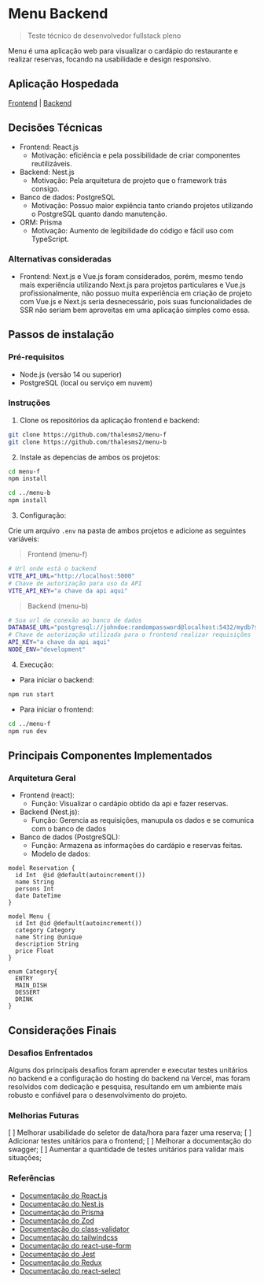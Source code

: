 # Menu Backend

> Teste técnico de desenvolvedor fullstack pleno

Menu é uma aplicação web para visualizar o cardápio do restaurante e realizar reservas, focando na usabilidade e design responsivo.

## Aplicação Hospedada

[Frontend](https://menu-f.vercel.app/) |
[Backend](https://menu-b.vercel.app/)

## Decisões Técnicas

* Frontend: React.js
  * Motivação: eficiência e pela possibilidade de criar componentes reutilizáveis.
* Backend: Nest.js
  * Motivação: Pela arquitetura de projeto que o framework trás consigo.
* Banco de dados: PostgreSQL
  * Motivação: Possuo maior expiência tanto criando projetos utilizando o PostgreSQL quanto dando manutenção.
* ORM: Prisma
  * Motivação: Aumento de legibilidade do código e fácil uso com TypeScript.

### Alternativas consideradas

* Frontend: Next.js e Vue.js foram considerados, porém, mesmo tendo mais experiência utilizando Next.js para projetos particulares e Vue.js profissionalmente, não possuo muita experiência em criação de projeto com Vue.js e Next.js seria desnecessário, pois suas funcionalidades de SSR não seriam bem aproveitas em uma aplicação simples como essa.

## Passos de instalação

### Pré-requisitos

* Node.js (versão 14 ou superior)
* PostgreSQL (local ou serviço em nuvem)

### Instruções

1. Clone os repositórios da aplicação frontend e backend:

```bash
git clone https://github.com/thalesms2/menu-f
git clone https://github.com/thalesms2/menu-b
```

2. Instale as depencias de ambos os projetos:

```bash
cd menu-f
npm install

cd ../menu-b
npm install
```

3. Configuração:

Crie um arquivo `.env` na pasta de ambos projetos e adicione as seguintes variáveis:
> Frontend (menu-f)

```bash
# Url onde está o backend
VITE_API_URL="http://localhost:5000"
# Chave de autorização para uso da API
VITE_API_KEY="a chave da api aqui"
```

> Backend (menu-b)

```bash
# Sua url de conexão ao banco de dados
DATABASE_URL="postgresql://johndoe:randompassword@localhost:5432/mydb?schema=public"
# Chave de autorização utilizada para o frontend realizar requisições
API_KEY="a chave da api aqui"
NODE_ENV="development"
```

4. Execução:

* Para iniciar o backend:

```bash
npm run start
```

* Para iniciar o frontend:

```bash
cd ../menu-f
npm run dev
```

## Principais Componentes Implementados

### Arquitetura Geral

* Frontend (react):
  * Função: Visualizar o cardápio obtido da api e fazer reservas.
* Backend (Nest.js):
  * Função: Gerencia as requisições, manupula os dados e se comunica com o banco de dados
* Banco de dados (PostgreSQL):
  * Função: Armazena as informações do cardápio e reservas feitas.
  * Modelo de dados:
  
```prisma
model Reservation {
  id Int  @id @default(autoincrement())
  name String 
  persons Int
  date DateTime
}

model Menu {
  id Int @id @default(autoincrement())
  category Category
  name String @unique
  description String
  price Float
}

enum Category{
  ENTRY
  MAIN_DISH
  DESSERT
  DRINK
}
```

## Considerações Finais

### Desafios Enfrentados

Alguns dos principais desafios foram aprender e executar testes unitários no backend e a configuração do hosting do backend na Vercel, mas foram resolvidos com dedicação e pesquisa, resultando em um ambiente mais robusto e confiável para o desenvolvimento do projeto.

### Melhorias Futuras

[ ] Melhorar usabilidade do seletor de data/hora para fazer uma reserva;
[ ] Adicionar testes unitários para o frontend;
[ ] Melhorar a documentação do swagger;
[ ] Aumentar a quantidade de testes unitários para validar mais situações;

### Referências

* [Documentação do React.js](https://react.dev/reference/react)
* [Documentação do Nest.js](https://docs.nestjs.com/)
* [Documentação do Prisma](https://www.prisma.io/docs/orm)
* [Documentação do Zod](https://zod.dev/)
* [Documentação do class-validator](https://github.com/typestack/class-validator)
* [Documentação do tailwindcss](https://tailwindcss.com/docs/installation)
* [Documentação do react-use-form](https://www.react-hook-form.com/api/)
* [Documentação do Jest](https://jestjs.io/pt-BR/docs/)
* [Documentação do Redux](https://redux.js.org/api/api-reference)
* [Documentação do react-select](https://react-select.com/home)
